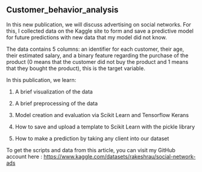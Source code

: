 ## Customer_behavior_analysis

In this new publication, we will discuss advertising on social networks. For this, I collected data on the Kaggle site to form and save a predictive model for future predictions with new data that my model did not know.



The data contains 5 columns: an identifier for each customer, their age, their estimated salary, and a binary feature regarding the purchase of the product (0 means that the customer did not buy the product and 1 means that they bought the product), this is the target variable.



In this publication, we learn:



1. A brief visualization of the data

2. A brief preprocessing of the data

3. Model creation and evaluation via Scikit Learn and Tensorflow Kerans

4. How to save and upload a template to Scikit Learn with the pickle library

5. How to make a prediction by taking any client into our dataset



To get the scripts and data from this article, you can visit my GitHub account here : https://www.kaggle.com/datasets/rakeshrau/social-network-ads




